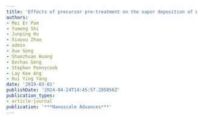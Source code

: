 ```yaml
---
title: 'Effects of precursor pre-treatment on the vapor deposition of WS<sub>2</sub> monolayers'
authors:
- Mei Er Pam
- Yumeng Shi
- Junping Hu
- Xiaoxu Zhao
- admin
- Xue Gong
- Shaozhuan Huang
- Dechao Geng
- Stephen Pennycook
- Lay Kee Ang
- Hui Ying Yang
date: '2019-03-01'
publishDate: '2024-04-24T14:45:57.285856Z'
publication_types:
- article-journal
publication: '***Nanoscale Advances***'
---
```

